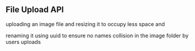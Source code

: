 File Upload API
-----------------

uploading an image file and resizing it to occupy less space and

renaming it using uuid to ensure no names collision in the image folder by users uploads
